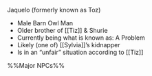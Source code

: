 Jaquelo (formerly known as Toz)
- Male Barn Owl Man
- Older brother of [[Tiz]] & Shurie
- Currently being what is known as: A Problem
- Likely (one of) [[Sylvia]]’s kidnapper
- Is in an “unfair” situation according to [[Tiz]]

%%Major NPCs%%